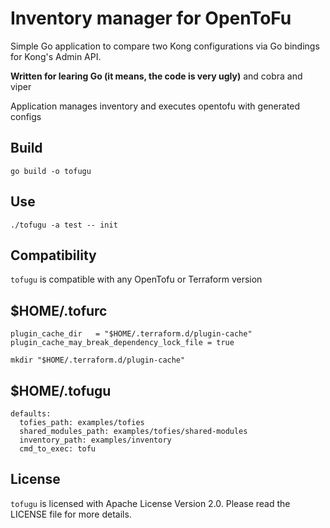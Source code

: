 # Inventory manager for OpenToFu
Simple Go application to compare two Kong configurations via Go bindings for Kong's Admin API.

**Written for learing Go (it means, the code is very ugly)** and cobra and viper

Application manages inventory and executes opentofu with generated configs

## Build

`go build -o tofugu`

## Use

`./tofugu -a test -- init`

## Compatibility

`tofugu` is compatible with any OpenTofu or Terraform version

## $HOME/.tofurc

```
plugin_cache_dir   = "$HOME/.terraform.d/plugin-cache"
plugin_cache_may_break_dependency_lock_file = true
```

`mkdir "$HOME/.terraform.d/plugin-cache"`

## $HOME/.tofugu

```
defaults:
  tofies_path: examples/tofies
  shared_modules_path: examples/tofies/shared-modules
  inventory_path: examples/inventory
  cmd_to_exec: tofu
```

## License

`tofugu` is licensed with Apache License Version 2.0.
Please read the LICENSE file for more details.
